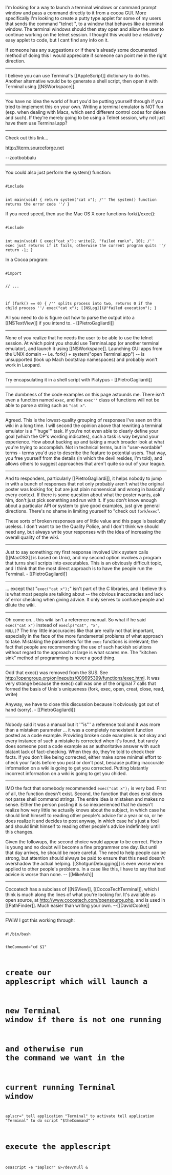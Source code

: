 
I'm looking for a way to launch a terminal windows or command prompt window and pass a command directly to it from a cocoa GUI.  More specifically I'm looking to create a putty type applet for some of my users that sends the command "telnet <some IP address>", to a window that behaves like a terminal window.  The terminal windows should then stay open and allow the user to continue working on the telnet session.  I thought this would be a relatively easy applet to code, but I cant find any info on it. 

If someone has any suggestions or if there's already some documented method of doing this I would appreciate if someone can point me in the right direction.

----
I believe you can use Terminal's [[AppleScript]] dictionary to do this. Another alternative would be to generate a shell script, then open it with Terminal using [[NSWorkspace]].

----
You have no idea the world of hurt you'd be putting yourself through if you tried to implement this on your own.  Writing a terminal emulator is NOT fun (esp. when dealing with Macs, which send different control codes for delete and such).  If they're merely going to be using a Telnet session, why not just have them use Terminal.app?

----

Check out this link...

http://iterm.sourceforge.net 

--zootbobbalu

----
You could also just perform the system() function:

<code>
#include <stdlib.h>

int main(void)
{
    return system("cat x"); /'' The system() function returns the error code ''/
}
</code>

If you need speed, then use the Mac OS X core functions fork()/exec():

<code>
#include <unistd.h>

int main(void)
{
    exec("cat x");
    write(2, "failed run\n", 10); /'' exec just returns if it fails, otherwise the current program quits ''/
    return -1;
}
</code>

In a Cocoa program:

<code>
#import <unistd.h>

// ...

if (fork() == 0) { /'' splits process into two, returns 0 if the child process ''/
    exec("cat x");
    [[NSLog]](@"failed execution");
}
</code>

All you need to do is figure out how to parse the output into a [[NSTextView]] if you intend to. - [[PietroGagliardi]]

----

None of you realize that he needs the user to be able to use the telnet session.  At which point you should use Terminal.app (or another terminal emulator), and launch it using [[NSWorkspace]].  Launching GUI apps from the UNIX domain -- i.e. fork() + system("open Terminal.app") -- is unsupported (look up Mach bootstrap namespaces) and probably won't work in Leopard.

----
Try encapsulating it in a shell script with Platypus - [[PietroGagliardi]]

----
The dumbness of the code examples on this page astounds me. There isn't even a function named <code>exec</code>, and the <code>exec''</code> class of functions will not be able to parse a string such as <code>"cat x"</code>.

----

Agreed. This is the lowest-quality grouping of responses I've seen on this wiki in a long time. I will second the opinion above that rewriting a terminal emulator is a '''huge''' task. If you're not even able to clearly define your goal (which the OP's wording indicates), such a task is way beyond your experience. How about backing up and taking a much broader look at what you're trying to accomplish. Not in technical terms, but in "user-wordable" terms - terms you'd use to describe the feature to potential users. That way, you free yourself from the details (in which the devil resides, I'm told), and allows others to suggest approaches that aren't quite so out of your league.

----
And to responders, particularly [[PietroGagliardi]], it helps nobody to jump in with a bunch of responses that not only probably aren't what the original poster was looking for, but are just plain nonsensical and wrong in basically every context. If there is some question about what the poster wants, ask him, don't just pick something and run with it. If you don't know enough about a particular API or system to give good examples, just give general directions. There's no shame in limiting yourself to "check out <code>fork</code>/<code>exec</code>".

These sorts of broken responses are of little value and this page is basically useless. I don't want to be the Quality Police, and I don't think we should need any, but always write your responses with the idea of increasing the overall quality of the wiki.

----
Just to say something: my first response involved Unix system calls ([[MacOSX]] is based on Unix), and my second option involves a program that turns shell scripts into executables. This is an obviously difficult topic, and I think that the most direct approach is to have the people run the Terminal. - [[PietroGagliardi]]

----

... except that "<code>exec("cat x");</code>" isn't part of the C libraries, and I believe this is what most people are talking about -- the obvious inaccuracies and lack of error checking when giving advice. It only serves to confuse people and dilute the wiki.

----

Oh come on... this wiki isn't a reference manual.  So what if he said <code>exec("cat x")</code> instead of <code>execlp("cat", "x", NULL)</code>?  The tiny little inaccuracies like that are really not that important, especially in the face of the more fundamental problems of what approach to take.  Mistaking the parameters for the <code>exec</code> functions is irrelevant; the fact that people are recommending the use of such hackish solutions without regard to the approach at large is what scares me.  The "kitchen sink" method of programming is never a good thing.

----
Odd that exec() was removed from the SUS. See http://opengroup.org/onlinepubs/009695399/functions/exec.html. It was very strange because the exec() call was one of the original 7 calls that formed the basis of Unix's uniqueness (fork, exec, open, creat, close, read, write)

Anyway, we have to close this discussion because it obviously got out of hand (sorry). - [[PietroGagliardi]]

----

Nobody said it was a manual but it '''is''' a reference tool and it was more than a mistaken parameter ... it was a completely nonexistent function posted as a code example. Providing broken code examples is not okay and every instance of such a mistake is corrected when it's found, but rarely does someone post a code example as an authoritative answer with such blatant lack of fact-checking. When they do, they're told to check their facts. If you don't like being corrected, either make some minimal effort to check your facts before you post or don't post, because putting inaccurate information on a wiki is going to get you corrected. Putting blatantly incorrect information on a wiki is going to get you chided.

----
IMO the fact that somebody recommended <code>exec("cat x");</code> is very bad. First of all, the function doesn't exist. Second, the function that does exist does not parse shell command strings. The entire idea is mistaken and makes no sense. Either the person posting it is so inexperienced that he doesn't realize how very little he actually knows about the subject, in which case he should limit himself to reading other people's advice for a year or so, or he does realize it and decides to post anyway, in which case he's just a fool and should limit himself to reading other people's advice indefinitely until this changes.

Given the followups, the second choice would appear to be correct. Pietro is young and no doubt will become a fine programmer one day. But until that day arrives, he should be more careful. The need to help people can be strong, but attention should always be paid to ensure that this need doesn't overshadow the actual helping. [[ShotgunDebugging]] is even worse when applied to other people's problems. In a case like this, I have to say that bad advice is worse than none. -- [[MikeAsh]]

----

Cocoatech has a subclass of [[NSView]], [[CocoaTechTerminal]], which I think is much along the lines of what you're looking for. It's available as open source, at http://www.cocoatech.com/opensource.php, and is used in [[PathFinder]]. Much easier than writing your own.  --[[DavidCooke]]

----

FWIW I got this working through:

<code>
#!/bin/bash

theCommand="cd $1"

# create our applescript which will launch a
# new Terminal window if there is not one running
# and otherwise run the command we want in the
# current running Terminal window
aplscr="
tell application \"Terminal\" to activate
tell application \"Terminal\" to do script \"$theCommand\"
"

# execute the applescript
osascript -e "$aplscr" &>/dev/null &
</code>
